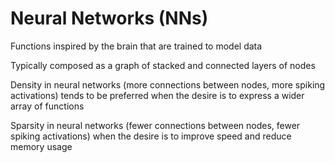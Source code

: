 # Neural Networks (NNs)

Functions inspired by the brain that are trained to model data

Typically composed as a graph of stacked and connected layers of nodes

Density in neural networks (more connections between nodes, more spiking activations) tends to be preferred when the desire is to express a wider array of functions

Sparsity in neural networks (fewer connections between nodes, fewer spiking activations) when the desire is to improve speed and reduce memory usage